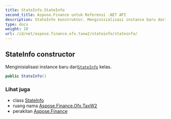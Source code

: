 ```yaml
---
title: StateInfo.StateInfo
second_title: Aspose.Finance untuk Referensi .NET API
description: StateInfo konstruktor. Menginisialisasi instance baru dariStateInfo kelas.
type: docs
weight: 10
url: /id/net/aspose.finance.ofx.taxw2/stateinfo/stateinfo/
---
```

## StateInfo constructor

Menginisialisasi instance baru dari[`StateInfo`](../) kelas.

```csharp
public StateInfo()
```

### Lihat juga

* class [StateInfo](../)
* ruang nama [Aspose.Finance.Ofx.TaxW2](../../stateinfo/)
* perakitan [Aspose.Finance](../../../)


